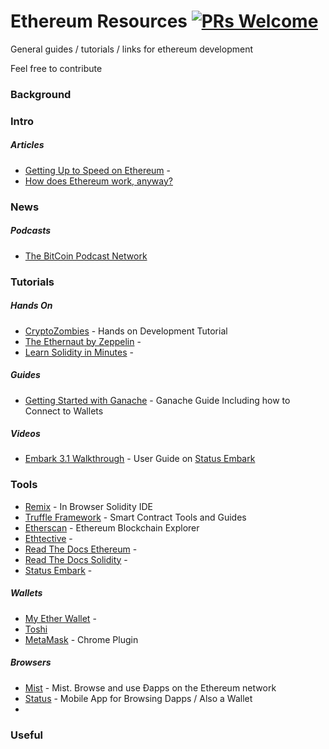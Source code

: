 # Ethereum Resources [![PRs Welcome](https://img.shields.io/badge/PRs-welcome-brightgreen.svg?style=flat-square)](http://makeapullrequest.com)

General guides / tutorials / links for ethereum development

Feel free to contribute


### Background

### Intro

##### Articles
* [Getting Up to Speed on Ethereum](https://medium.com/@mattcondon/getting-up-to-speed-on-ethereum-63ed28821bbe) -
* [How does Ethereum work, anyway?](https://medium.com/@preethikasireddy/how-does-ethereum-work-anyway-22d1df506369)

### News

##### Podcasts
* [The BitCoin Podcast Network](https://thebitcoinpodcast.com/)

### Tutorials

##### Hands On
* [CryptoZombies](https://cryptozombies.io/) - Hands on Development Tutorial
* [The Ethernaut by Zeppelin](https://ethernaut.zeppelin.solutions/) -
* [Learn Solidity in Minutes](https://learnxinyminutes.com/docs/solidity/) -

##### Guides
* [Getting Started with Ganache](https://www.codementor.io/swader/developing-for-ethereum-getting-started-with-ganache-l6abwh62j) - Ganache Guide Including how to Connect to Wallets

##### Videos
* [Embark 3.1 Walkthrough](https://www.youtube.com/watch?v=u2crA96P_uI) - User Guide on [Status Embark](https://embark.status.im/)

### Tools
* [Remix](https://remix.ethereum.org) - In Browser Solidity IDE
* [Truffle Framework](https://truffleframework.com) - Smart Contract Tools and Guides
* [Etherscan](https://etherscan.io/) - Ethereum Blockchain Explorer
* [Ethtective](https://ethtective.com/) -
* [Read The Docs Ethereum](http://www.ethdocs.org) -
* [Read The Docs Solidity](https://solidity.readthedocs.io) -
* [Status Embark](https://embark.status.im/) -

##### Wallets
* [My Ether Wallet](https://www.myetherwallet.com/) -
* [Toshi](https://www.toshi.org/)
* [MetaMask](https://metamask.io/) - Chrome Plugin

##### Browsers
* [Mist](https://github.com/ethereum/mist) - Mist. Browse and use Ðapps on the Ethereum network
* [Status](https://status.im/) - Mobile App for Browsing Dapps / Also a Wallet
* []()

### Useful
